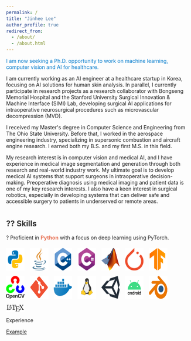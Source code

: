 ```yaml
---
permalink: /
title: "Jinhee Lee"
author_profile: true
redirect_from: 
  - /about/
  - /about.html
---
```


<p style="color: #007acc;">
  I am now seeking a Ph.D. opportunity to work on machine learning, computer vision and AI for healthcare.
</p>

I am currently working as an AI engineer at a healthcare startup in Korea, focusing on AI solutions for human skin analysis. 
In parallel, I currently participate in research projects as a research collaborator with Bongseng Memorial Hospital and the Stanford University Surgical Innovation & Machine Interface (SIMI) Lab, developing surgical AI applications for intraoperative neurosurgical procedures such as microvascular decompression (MVD).

 I received my Master's degree in Computer Science and Engineering from The Ohio State University. Before that, I worked in the aerospace engineering industry, specializing in supersonic combustion and aircraft engine research. I earned both my B.S. and my first M.S. in this field.

My research interest is in computer vision and medical AI, and I have experience in medical image segmentation and generation through both research and real-world industry work. My ultimate goal is to develop medical AI systems that support surgeons in intraoperative decision-making. Preoperative diagnosis using medical imaging and patient data is one of my key research interests.
I also have a keen interest in surgical robotics, especially in developing systems that can deliver safe and accessible surgery to patients in underserved or remote areas.



<h2 style="color:#333; margin-top: 40px;">?? Skills</h2>

<p>? Proficient in <strong style="color:#e76f51;">Python</strong> with a focus on deep learning using PyTorch.</p>

<div style="display: flex; flex-wrap: wrap; gap: 15px; margin-top: 20px;">
  <img src="/images/skills/python.png" alt="Python" title="Python" style="width:50px;">
  <img src="/images/skills/java.png" alt="Java" title="Java" style="width:50px;">
  <img src="/images/skills/cpp.png" alt="C++" title="C++" style="width:50px;">
  <img src="/images/skills/csharp.png" alt="C#" title="C#" style="width:50px;">
  <img src="/images/skills/matlab.png" alt="MATLAB" title="MATLAB" style="width:50px;">
  <img src="/images/skills/pytorch.png" alt="PyTorch" title="PyTorch" style="width:50px;">
  <img src="/images/skills/tensorflow.png" alt="TensorFlow" title="TensorFlow" style="width:50px;">
  <img src="/images/skills/opencv.png" alt="OpenCV" title="OpenCV" style="width:50px;">
  <img src="/images/skills/git.png" alt="Git" title="Git" style="width:50px;">
  <img src="/images/skills/docker.png" alt="Docker" title="Docker" style="width:50px;">
  <img src="/images/skills/linux.png" alt="Linux" title="Linux" style="width:50px;">
  <img src="/images/skills/unity.png" alt="Unity" title="Unity Engine" style="width:50px;">
  <img src="/images/skills/android.png" alt="Android Studio" title="Android Studio" style="width:50px;">
  <img src="/images/skills/blender.png" alt="Blender" title="Blender" style="width:50px;">
  <img src="/images/skills/latex.png" alt="LaTeX" title="LaTeX" style="width:50px;">
</div>



Experience

[Example](https://academicpages.github.io/cv)  

